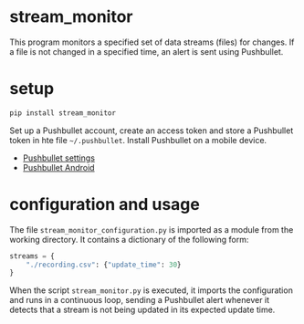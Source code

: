 # stream_monitor

This program monitors a specified set of data streams (files) for changes. If a file is not changed in a specified time, an alert is sent using Pushbullet.

# setup

```Bash
pip install stream_monitor
```

Set up a Pushbullet account, create an access token and store a Pushbullet token in hte file `~/.pushbullet`. Install Pushbullet on a mobile device.

- [Pushbullet settings](https://www.pushbullet.com/#settings/account)
- [Pushbullet Android](https://play.google.com/store/apps/details?id=com.pushbullet.android)

# configuration and usage

The file `stream_monitor_configuration.py` is imported as a module from the working directory. It contains a dictionary of the following form:

```Python
streams = {
    "./recording.csv": {"update_time": 30}
}
```

When the script `stream_monitor.py` is executed, it imports the configuration and runs in a continuous loop, sending a Pushbullet alert whenever it detects that a stream is not being updated in its expected update time.
